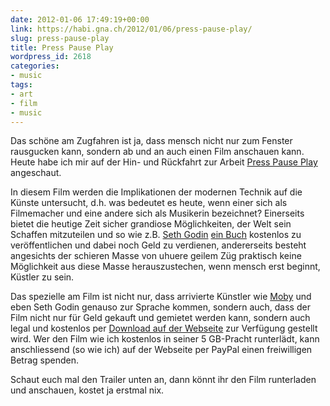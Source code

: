 ```yaml
---
date: 2012-01-06 17:49:19+00:00
link: https://habi.gna.ch/2012/01/06/press-pause-play/
slug: press-pause-play
title: Press Pause Play
wordpress_id: 2618
categories:
- music
tags:
- art
- film
- music
---
```


Das schöne am Zugfahren ist ja, dass mensch nicht nur zum Fenster rausgucken kann, sondern ab und an auch einen Film anschauen kann. Heute habe ich mir auf der Hin- und Rückfahrt zur Arbeit [Press Pause Play](http://www.presspauseplay.com/) angeschaut.




In diesem Film werden die Implikationen der modernen Technik auf die Künste untersucht, d.h. was bedeutet es heute, wenn einer sich als Filmemacher und eine andere sich als Musikerin bezeichnet? Einerseits bietet die heutige Zeit sicher grandiose Möglichkeiten, der Welt sein Schaffen mitzuteilen und so wie z.B. [Seth Godin](http://www.sethgodin.com/sg/) [ein Buch](http://www.sethgodin.com/ideavirus/) kostenlos zu veröffentlichen und dabei noch Geld zu verdienen, andererseits besteht angesichts der schieren Masse von uhuere geilem Züg praktisch keine Möglichkeit aus diese Masse herauszustechen, wenn mensch erst beginnt, Küstler zu sein.




Das spezielle am Film ist nicht nur, dass arrivierte Künstler wie [Moby](http://www.moby.com/) und eben Seth Godin genauso zur Sprache kommen, sondern auch, dass der Film nicht nur für Geld gekauft und gemietet werden kann, sondern auch legal und kostenlos per [Download auf der Webseite](http://www.presspauseplay.com/) zur Verfügung gestellt wird. Wer den Film wie ich kostenlos in seiner 5 GB-Pracht runterlädt, kann anschliessend (so wie ich) auf der Webseite per PayPal einen freiwilligen Betrag spenden.




Schaut euch mal den Trailer unten an, dann könnt ihr den Film runterladen und anschauen, kostet ja erstmal nix.



